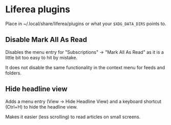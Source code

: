 # Liferea plugins #

Place in ~/.local/share/liferea/plugins or what your `$XDG_DATA_DIRS`
points to.

##  Disable Mark All As Read ##
Disables the menu entry for "Subscriptions" &rarr; "Mark All As Read" as it
is a little bit too easy to hit by mistake.

It does not disable the same functionality in the context menu for
feeds and folders.

##  Hide headline view ##
Adds a menu entry (View &rarr; Hide Headline View) and a keyboard shortcut
(Ctrl+H) to hide the headline view. 

Makes it easier (less scrolling) to read articles on small screens.
